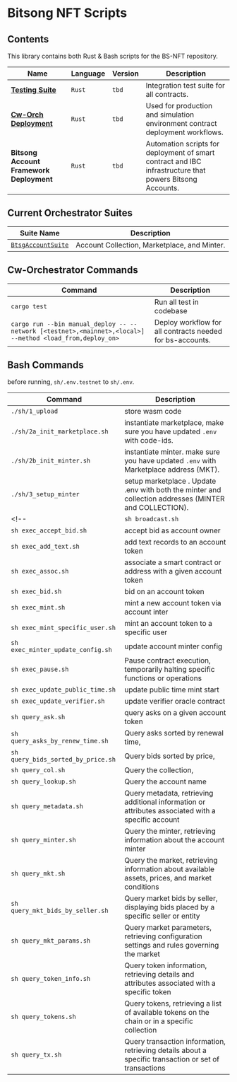 # Bitsong NFT Scripts

## Contents

This library contains both Rust & Bash scripts for the BS-NFT repository.

| Name | Language | Version | Description |
|----------|----------|----------|----------|
| [**Testing Suite**](./src/test/mod.rs) | `Rust`   | `tbd`  | Integration test suite for all contracts.  |
| [**Cw-Orch Deployment**](./src/deploy/mod.rs)  | `Rust`   | `tbd`   | Used for production and simulation environment contract deployment workflows.  |
| **Bitsong Account Framework Deployment**  | `Rust` |`tbd`  | Automation scripts for deployment of smart contract and IBC infrastructure that powers Bitsong Accounts.   |

## Current Orchestrator Suites

| Suite Name | Description |
|----------|----------|
| [`BtsgAccountSuite`](./src/deploy/bundles/account.rs#12)| Account Collection, Marketplace, and Minter. |

## Cw-Orchestrator Commands

| Command | Description |
|----------|----------|
| `cargo test` | Run all test in codebase |
| `cargo run --bin manual_deploy -- --network [<testnet>,<mainnet>,<local>] --method <load_from,deploy_on>` | Deploy workflow for all contracts needed for bs-accounts. |

## Bash Commands

before running, `sh/.env.testnet` to `sh/.env`.

| Command | Description |
|----------|----------|
| `./sh/1_upload` | store wasm code |
| `./sh/2a_init_marketplace.sh` | instantiate marketplace, make sure you have updated `.env` with code-ids. |
| `./sh/2b_init_minter.sh` | instantiate minter. make sure you have updated `.env` with Marketplace address (MKT). |
| `./sh/3_setup_minter` | setup marketplace . Update .env with both the minter and collection addresses (MINTER and COLLECTION).|
<!-- | `sh broadcast.sh` | Broadcast a transaction or a message to the network or chain |
| `sh exec_accept_bid.sh` | accept bid as account owner|
| `sh exec_add_text.sh` | add text records to an account token |
| `sh exec_assoc.sh` | associate a smart contract or address with a given account token |
| `sh exec_bid.sh` | bid on an account token |
| `sh exec_mint.sh` | mint a new account token via account inter|
| `sh exec_mint_specific_user.sh` | mint an account token to a specific user |
| `sh exec_minter_update_config.sh` | update account minter config |
| `sh exec_pause.sh` | Pause contract execution, temporarily halting specific functions or operations |
| `sh exec_update_public_time.sh` | update public time mint start |
| `sh exec_update_verifier.sh` | update verifier oracle contract |
| `sh query_ask.sh` | query asks on a given account token|
| `sh query_asks_by_renew_time.sh` | Query asks sorted by renewal time, |
| `sh query_bids_sorted_by_price.sh` | Query bids sorted by price,  |
| `sh query_col.sh` | Query the collection, |
| `sh query_lookup.sh` | Query the account name |
| `sh query_metadata.sh` | Query metadata, retrieving additional information or attributes associated with a specific account |
| `sh query_minter.sh` | Query the minter, retrieving information about the account minter |
| `sh query_mkt.sh` | Query the market, retrieving information about available assets, prices, and market conditions |
| `sh query_mkt_bids_by_seller.sh` | Query market bids by seller, displaying bids placed by a specific seller or entity |
| `sh query_mkt_params.sh` | Query market parameters, retrieving configuration settings and rules governing the market |
| `sh query_token_info.sh` | Query token information, retrieving details and attributes associated with a specific token |
| `sh query_tokens.sh` | Query tokens, retrieving a list of available tokens on the chain or in a specific collection |
| `sh query_tx.sh` | Query transaction information, retrieving details about a specific transaction or set of transactions | -->